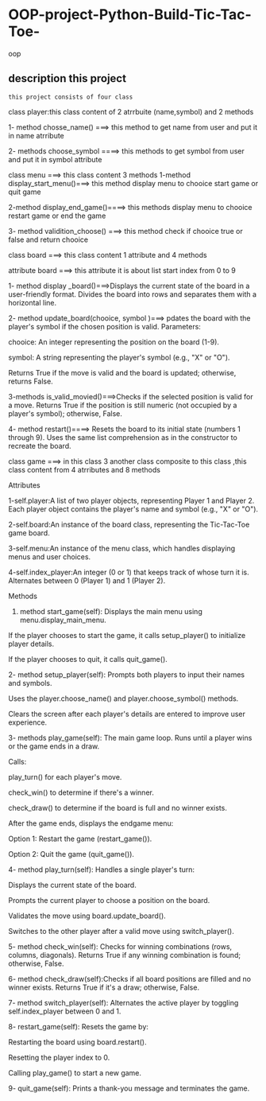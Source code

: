 # OOP-project-Python-Build-Tic-Tac-Toe-
oop


  ## description this project 
  
    this project consists of four class 

    
  class player:this class content of 2 atrrbuite (name,symbol) and 2 methods

  
  1- method chosse_name() ===> this method to get name from user and put it in name atrribute

  
  2- methods choose_symbol ====> this methods to get symbol from user and put it in symbol attribute 


class menu ===> this class content 3 methods 
1-method display_start_menu()===> this method display menu to chooice  start game or quit game 


2-method display_end_game()====> this methods display menu to chooice restart game or end the game 

3- method validition_choose() ===> this method check if chooice true or false and return chooice 

class board ===> this class content 1 attribute and 4 methods 

attribute board ===> this attribute it is about list start index from 0 to 9

1- method display _board()===>Displays the current state of the board in a user-friendly format.
Divides the board into rows and separates them with a horizontal line.


2- method update_board(chooice, symbol )===> pdates the board with the player's symbol if the chosen position is valid.
Parameters:

chooice: An integer representing the position on the board (1-9).

symbol: A string representing the player's symbol (e.g., "X" or "O").

Returns True if the move is valid and the board is updated; otherwise, returns False. 


3-methods is_valid_movied()===>Checks if the selected position is valid for a move.
Returns True if the position is still numeric (not occupied by a player's symbol); otherwise, False.


4- method restart()====> Resets the board to its initial state (numbers 1 through 9).
Uses the same list comprehension as in the constructor to recreate the board.

class game ===> in this class 3 another class composite to this class ,this class content from 4 atrributes and 8 methods 

Attributes

1-self.player:A list of two player objects, representing Player 1 and Player 2.
Each player object contains the player's name and symbol (e.g., "X" or "O").

2-self.board:An instance of the board class, representing the Tic-Tac-Toe game board.

3-self.menu:An instance of the menu class, which handles displaying menus and user choices.


4-self.index_player:An integer (0 or 1) that keeps track of whose turn it is.
Alternates between 0 (Player 1) and 1 (Player 2).

Methods


1. method start_game(self): Displays the main menu using menu.display_main_menu.

If the player chooses to start the game, it calls setup_player() to initialize player details.

If the player chooses to quit, it calls quit_game().

2- method  setup_player(self): Prompts both players to input their names and symbols.

Uses the player.choose_name() and player.choose_symbol() methods.

Clears the screen after each player's details are entered to improve user experience.

3- methods play_game(self): The main game loop. Runs until a player wins or the game ends in a draw.

Calls:

play_turn() for each player's move.

check_win() to determine if there's a winner.

check_draw() to determine if the board is full and no winner exists.

After the game ends, displays the endgame menu:

Option 1: Restart the game (restart_game()).

Option 2: Quit the game (quit_game()).


4- method play_turn(self): Handles a single player's turn:

Displays the current state of the board.

Prompts the current player to choose a position on the board.

Validates the move using board.update_board().

Switches to the other player after a valid move using switch_player().

5- method check_win(self): Checks for winning combinations (rows, columns, diagonals).
Returns True if any winning combination is found; otherwise, False.

6- method check_draw(self):Checks if all board positions are filled and no winner exists.
Returns True if it's a draw; otherwise, False.

7- method switch_player(self): Alternates the active player by toggling self.index_player between 0 and 1.

8-  restart_game(self): Resets the game by:

Restarting the board using board.restart().

Resetting the player index to 0.

Calling play_game() to start a new game.

9-  quit_game(self):  Prints a thank-you message and terminates the game.













